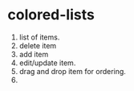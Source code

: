 # colored-lists


1. list of items.
2. delete item
3. add item
4. edit/update item.
5. drag and drop item for ordering.
6. 